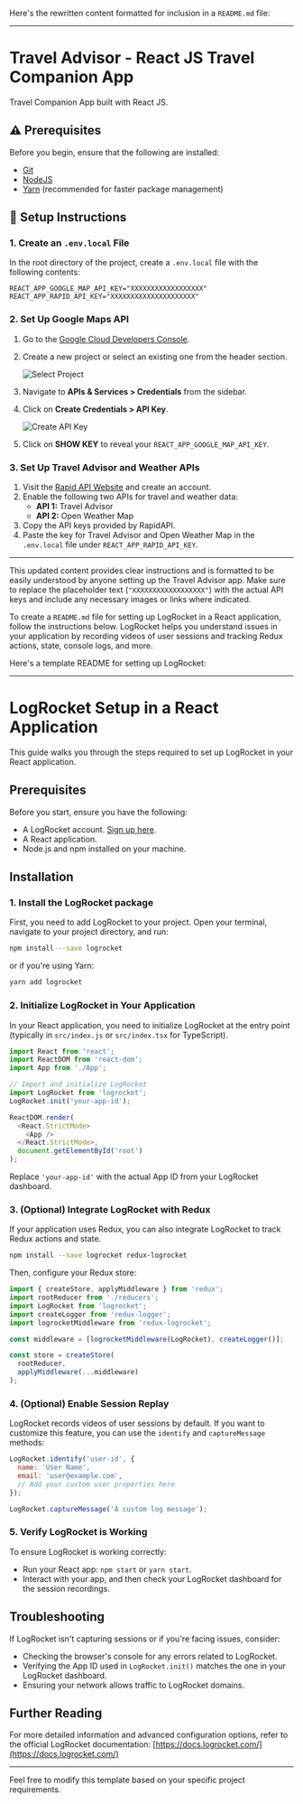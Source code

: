 Here's the rewritten content formatted for inclusion in a `README.md` file:

---

# Travel Advisor - React JS Travel Companion App

Travel Companion App built with React JS.

## ⚠️ Prerequisites

Before you begin, ensure that the following are installed:

- [Git](https://git-scm.com/)
- [NodeJS](https://nodejs.org/)
- [Yarn](https://yarnpkg.com/) (recommended for faster package management)

## 🚀 Setup Instructions

### 1. Create an `.env.local` File

In the root directory of the project, create a `.env.local` file with the following contents:

```env
REACT_APP_GOOGLE_MAP_API_KEY="XXXXXXXXXXXXXXXXXX"
REACT_APP_RAPID_API_KEY="XXXXXXXXXXXXXXXXXXXXX"
```

### 2. Set Up Google Maps API

1. Go to the [Google Cloud Developers Console](https://console.cloud.google.com/).
2. Create a new project or select an existing one from the header section.
   
   ![Select Project](url-to-select-project-image)

3. Navigate to **APIs & Services > Credentials** from the sidebar.
4. Click on **Create Credentials > API Key**.
   
   ![Create API Key](url-to-create-api-key-image)

5. Click on **SHOW KEY** to reveal your `REACT_APP_GOOGLE_MAP_API_KEY`.

### 3. Set Up Travel Advisor and Weather APIs

1. Visit the [Rapid API Website](https://rapidapi.com/) and create an account.
2. Enable the following two APIs for travel and weather data:
   - **API 1:** Travel Advisor
   - **API 2:** Open Weather Map
3. Copy the API keys provided by RapidAPI.
4. Paste the key for Travel Advisor and Open Weather Map in the `.env.local` file under `REACT_APP_RAPID_API_KEY`.

---

This updated content provides clear instructions and is formatted to be easily understood by anyone setting up the Travel Advisor app. Make sure to replace the placeholder text (`"XXXXXXXXXXXXXXXXXX"`) with the actual API keys and include any necessary images or links where indicated.


To create a `README.md` file for setting up LogRocket in a React application, follow the instructions below. LogRocket helps you understand issues in your application by recording videos of user sessions and tracking Redux actions, state, console logs, and more.

Here's a template README for setting up LogRocket:

---

# LogRocket Setup in a React Application

This guide walks you through the steps required to set up LogRocket in your React application.

## Prerequisites

Before you start, ensure you have the following:

- A LogRocket account. [Sign up here](https://logrocket.com).
- A React application.
- Node.js and npm installed on your machine.

## Installation

### 1. Install the LogRocket package

First, you need to add LogRocket to your project. Open your terminal, navigate to your project directory, and run:

```bash
npm install --save logrocket
```

or if you're using Yarn:

```bash
yarn add logrocket
```

### 2. Initialize LogRocket in Your Application

In your React application, you need to initialize LogRocket at the entry point (typically in `src/index.js` or `src/index.tsx` for TypeScript).

```javascript
import React from 'react';
import ReactDOM from 'react-dom';
import App from './App';

// Import and initialize LogRocket
import LogRocket from 'logrocket';
LogRocket.init('your-app-id');

ReactDOM.render(
  <React.StrictMode>
    <App />
  </React.StrictMode>,
  document.getElementById('root')
);
```

Replace `'your-app-id'` with the actual App ID from your LogRocket dashboard.

### 3. (Optional) Integrate LogRocket with Redux

If your application uses Redux, you can also integrate LogRocket to track Redux actions and state.

```bash
npm install --save logrocket redux-logrocket
```

Then, configure your Redux store:

```javascript
import { createStore, applyMiddleware } from 'redux';
import rootReducer from './reducers';
import LogRocket from 'logrocket';
import createLogger from 'redux-logger';
import logrocketMiddleware from 'redux-logrocket';

const middleware = [logrocketMiddleware(LogRocket), createLogger()];

const store = createStore(
  rootReducer,
  applyMiddleware(...middleware)
);
```

### 4. (Optional) Enable Session Replay

LogRocket records videos of user sessions by default. If you want to customize this feature, you can use the `identify` and `captureMessage` methods:

```javascript
LogRocket.identify('user-id', {
  name: 'User Name',
  email: 'user@example.com',
  // Add your custom user properties here
});

LogRocket.captureMessage('A custom log message');
```

### 5. Verify LogRocket is Working

To ensure LogRocket is working correctly:

- Run your React app: `npm start` or `yarn start`.
- Interact with your app, and then check your LogRocket dashboard for the session recordings.

## Troubleshooting

If LogRocket isn't capturing sessions or if you're facing issues, consider:

- Checking the browser's console for any errors related to LogRocket.
- Verifying the App ID used in `LogRocket.init()` matches the one in your LogRocket dashboard.
- Ensuring your network allows traffic to LogRocket domains.

## Further Reading

For more detailed information and advanced configuration options, refer to the official LogRocket documentation: [https://docs.logrocket.com/](https://docs.logrocket.com/)

---

Feel free to modify this template based on your specific project requirements.